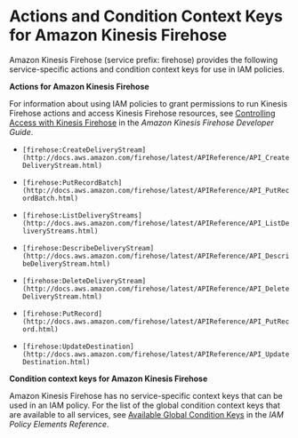 # Actions and Condition Context Keys for Amazon Kinesis Firehose<a name="list_firehose"></a>

Amazon Kinesis Firehose \(service prefix: firehose\) provides the following service\-specific actions and condition context keys for use in IAM policies\.

**Actions for Amazon Kinesis Firehose**

For information about using IAM policies to grant permissions to run Kinesis Firehose actions and access Kinesis Firehose resources, see [Controlling Access with Kinesis Firehose](http://docs.aws.amazon.com/firehose/latest/dev/controlling-access.html) in the *Amazon Kinesis Firehose Developer Guide*\.

+ `[firehose:CreateDeliveryStream](http://docs.aws.amazon.com/firehose/latest/APIReference/API_CreateDeliveryStream.html)`

+ `[firehose:PutRecordBatch](http://docs.aws.amazon.com/firehose/latest/APIReference/API_PutRecordBatch.html)`

+ `[firehose:ListDeliveryStreams](http://docs.aws.amazon.com/firehose/latest/APIReference/API_ListDeliveryStreams.html)`

+ `[firehose:DescribeDeliveryStream](http://docs.aws.amazon.com/firehose/latest/APIReference/API_DescribeDeliveryStream.html)`

+ `[firehose:DeleteDeliveryStream](http://docs.aws.amazon.com/firehose/latest/APIReference/API_DeleteDeliveryStream.html)`

+ `[firehose:PutRecord](http://docs.aws.amazon.com/firehose/latest/APIReference/API_PutRecord.html)`

+ `[firehose:UpdateDestination](http://docs.aws.amazon.com/firehose/latest/APIReference/API_UpdateDestination.html)`

**Condition context keys for Amazon Kinesis Firehose**

Amazon Kinesis Firehose has no service\-specific context keys that can be used in an IAM policy\. For the list of the global condition context keys that are available to all services, see [Available Global Condition Keys](reference_policies_condition-keys.md#AvailableKeys) in the *IAM Policy Elements Reference*\.